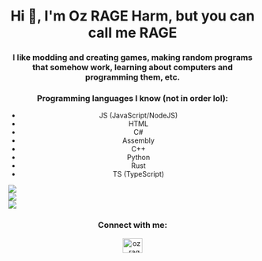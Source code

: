 <h1 style="text-align: center">Hi 👋, I'm Oz RAGE Harm, but you can call me RAGE</h1>
<h3 style="text-align: center">I like modding and creating games, making random programs that somehow work, learning about computers and programming them, etc.</h3>

<h3 style="text-align: center">Programming languages I know (not in order lol):</h3>
<ul style="text-align: center">
  <li>JS (JavaScript/NodeJS)</li>
  <li>HTML</li>
  <li>C#</li>
  <li>Assembly</li>
  <li>C++</li>
  <li>Python</li>
  <li>Rust</li>
  <li>TS (TypeScript)</li>
</ul>

![](https://github-readme-stats.vercel.app/api?username=OzRAGEHarm&theme=tokyonight&hide_border=false&include_all_commits=true&count_private=true)<br/>
![](https://github-readme-streak-stats.herokuapp.com/?user=OzRAGEHarm&theme=tokyonight&hide_border=false)<br/>
![](https://github-readme-stats.vercel.app/api/top-langs/?username=OzRAGEHarm&theme=tokyonight&hide_border=false&include_all_commits=true&count_private=true&layout=compact)

<h3 style="text-align: center">Connect with me:</h3>
<p style="text-align: center">
<a href="https://twitter.com/oz_rage_harm" target="blank"><img style="align: center" src="https://raw.githubusercontent.com/rahuldkjain/github-profile-readme-generator/master/src/images/icons/Social/twitter.svg" alt="oz_rage_harm" height="30" width="40" /></a>
</p>
